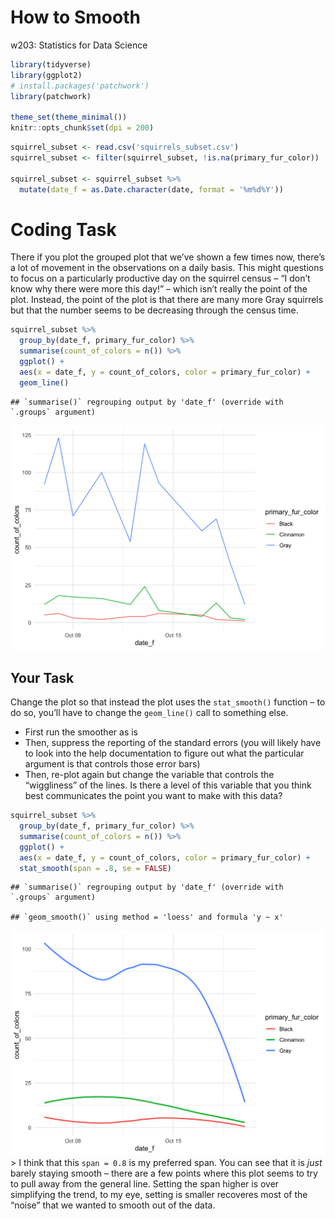 How to Smooth
================
w203: Statistics for Data Science

``` r
library(tidyverse)
library(ggplot2)
# install.packages('patchwork')
library(patchwork)

theme_set(theme_minimal())
knitr::opts_chunk$set(dpi = 200)
```

``` r
squirrel_subset <- read.csv('squirrels_subset.csv')
squirrel_subset <- filter(squirrel_subset, !is.na(primary_fur_color))

squirrel_subset <- squirrel_subset %>%
  mutate(date_f = as.Date.character(date, format = '%m%d%Y'))
```

# Coding Task

There if you plot the grouped plot that we’ve shown a few times now,
there’s a lot of movement in the observations on a daily basis. This
might questions to focus on a particularly productive day on the
squirrel census – “I don’t know why there were more this day\!” – which
isn’t really the point of the plot. Instead, the point of the plot is
that there are many more Gray squirrels but that the number seems to be
decreasing through the census time.

``` r
squirrel_subset %>%
  group_by(date_f, primary_fur_color) %>%
  summarise(count_of_colors = n()) %>% 
  ggplot() + 
  aes(x = date_f, y = count_of_colors, color = primary_fur_color) + 
  geom_line()
```

    ## `summarise()` regrouping output by 'date_f' (override with `.groups` argument)

![](how_to_summarize_solution_files/figure-gfm/unnamed-chunk-1-1.png)<!-- -->

## Your Task

Change the plot so that instead the plot uses the `stat_smooth()`
function – to do so, you’ll have to change the `geom_line()` call to
something else.

  - First run the smoother as is
  - Then, suppress the reporting of the standard errors (you will likely
    have to look into the help documentation to figure out what the
    particular argument is that controls those error bars)
  - Then, re-plot again but change the variable that controls the
    “wiggliness” of the lines. Is there a level of this variable that
    you think best communicates the point you want to make with this
    data?

<!-- end list -->

``` r
squirrel_subset %>%
  group_by(date_f, primary_fur_color) %>%
  summarise(count_of_colors = n()) %>% 
  ggplot() + 
  aes(x = date_f, y = count_of_colors, color = primary_fur_color) + 
  stat_smooth(span = .8, se = FALSE)
```

    ## `summarise()` regrouping output by 'date_f' (override with `.groups` argument)

    ## `geom_smooth()` using method = 'loess' and formula 'y ~ x'

![](how_to_summarize_solution_files/figure-gfm/unnamed-chunk-2-1.png)<!-- -->
\> I think that this `span = 0.8` is my preferred span. You can see that
it is *just* barely staying smooth – there are a few points where this
plot seems to try to pull away from the general line. Setting the span
higher is over simplifying the trend, to my eye, setting is smaller
recoveres most of the “noise” that we wanted to smooth out of the data.
